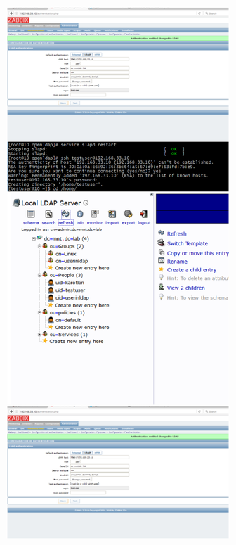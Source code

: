 ![](https://github.com/karotkin/ldap/blob/task2/Screens/10.PNG)
![](https://github.com/karotkin/ldap/blob/task2/Screens/2.PNG)
![](https://github.com/karotkin/ldap/blob/task2/Screens/1.PNG)
![](https://github.com/karotkin/ldap/blob/task2/Screens/10.PNG)
